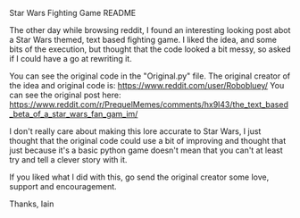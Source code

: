 Star Wars Fighting Game README

The other day while browsing reddit, I found an interesting looking post abot a Star Wars themed, text based fighting game. I liked the idea, and some bits of the execution, but thought that the code looked a bit messy, so asked if I could have a go at rewriting it. 

You can see the original code in the "Original.py" file. 
The original creator of the idea and original code is: https://www.reddit.com/user/Robobluey/
You can see the original post here: https://www.reddit.com/r/PrequelMemes/comments/hx9l43/the_text_based_beta_of_a_star_wars_fan_gam_im/

I don't really care about making this lore accurate to Star Wars, I just thought that the original code could use a bit of improving and thought that just because it's a basic python game doesn't mean that you can't at least try and tell a clever story with it.

If you liked what I did with this, go send the original creator some love, support and encouragement.

Thanks, 
Iain
